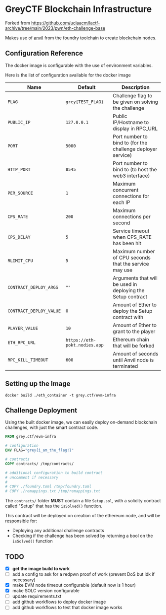 # GreyCTF Blockchain Infrastructure

Forked from https://github.com/uclaacm/lactf-archive/tree/main/2023/pwn/eth-challenge-base

Makes use of [anvil](https://book.getfoundry.sh/reference/anvil/) from the foundry toolchain to create blockchain nodes.

## Configuration Reference

The docker image is configurable with the use of environment variables.

Here is the list of configuration available for the docker image

| Name                      | Default                       | Description                                                                       |
| ------------------------- | ----------------------------- | --------------------------------------------------------------------------------- |
| `FLAG`                    | `grey{TEST_FLAG}`             | Challenge flag to be given on solving the challenge                               |
| `PUBLIC_IP`               | `127.0.0.1`                   | Public IP/Hostname to display in RPC\_URL                                         |
| `PORT`                    | `5000`                        | Port number to bind to (for the challenge deployer service)                       |
| `HTTP_PORT`               | `8545`                        | Port number to bind to (to host the web3 interface)                               |
| `PER_SOURCE`              | `1`                           | Maximum concurrent connections for each IP                                        |
| `CPS_RATE`                | `200`                         | Maximum connections per second                                                    |
| `CPS_DELAY`               | `5`                           | Service timeout when CPS\_RATE has been hit                                       |
| `RLIMIT_CPU`              | `5`                           | Maximum number of CPU seconds that the service may use                            |
| `CONTRACT_DEPLOY_ARGS`    | `""`                          | Arguments that will be used in deploying the Setup contract                       |
| `CONTRACT_DEPLOY_VALUE`   | `0`                           | Amount of Ether to deploy the Setup contract with                                 |
| `PLAYER_VALUE`            | `10`                          | Amount of Ether to grant to the player                                            |
| `ETH_RPC_URL`             | `https://eth-pokt.nodies.app` | Ethereum chain that will be forked                                                |
| `RPC_KILL_TIMEOUT`        | `600`                         | Amount of seconds until Anvil node is terminated                                  |

## Setting up the Image

```
docker build ./eth_container -t grey.ctf/evm-infra
```

## Challenge Deployment

Using the built docker image, we can easily deploy on-demand blockchain challenges, with just the smart contract code.

```dockerfile
FROM grey.ctf/evm-infra

# configuration
ENV FLAG="grey{i_am_the_flag!}"

# contracts
COPY contracts/ /tmp/contracts/

# additional configuration to build contract 
# uncomment if necessary
#
# COPY ./foundry.toml /tmp/foundry.toml
# COPY ./remappings.txt /tmp/remappings.txt
```

The `contracts/` folder **MUST** contain a file `Setup.sol`, with a solidity contract called "Setup" that has the `isSolved()` function.

This contract will be deployed on creation of the ethereum node, and will be responsible for:

- Deploying any additional challenge contracts
- Checking if the challenge has been solved by returning a bool on the `isSolved()` function

## TODO

- [X] **get the image build to work**
- [ ] add a config to ask for a redpwn proof of work (prevent DoS but idk if necessary)
- [X] make EVM node timeout configurable (default now is 1 hour)
- [X] make SOLC version configurable
- [ ] update requirements.txt
- [ ] add github workflows to deploy docker image
- [ ] add github workflows to test that docker image works
